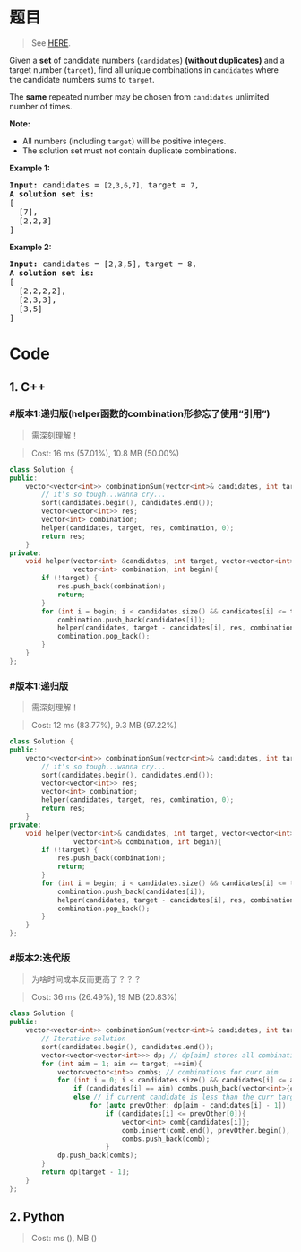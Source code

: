 # 题目

> See [HERE](https://leetcode.com/problems/combination-sum/).

<div><p>Given a <strong>set</strong> of candidate numbers (<code>candidates</code>) <strong>(without duplicates)</strong> and a target number (<code>target</code>), find all unique combinations in <code>candidates</code>&nbsp;where the candidate numbers sums to <code>target</code>.</p>

<p>The <strong>same</strong> repeated number may be chosen from <code>candidates</code>&nbsp;unlimited number of times.</p>

<p><strong>Note:</strong></p>

<ul>
	<li>All numbers (including <code>target</code>) will be positive integers.</li>
	<li>The solution set must not contain duplicate combinations.</li>
</ul>

<p><strong>Example 1:</strong></p>

<pre><strong>Input:</strong> candidates = <code>[2,3,6,7], </code>target = <code>7</code>,
<strong>A solution set is:</strong>
[
  [7],
  [2,2,3]
]
</pre>

<p><strong>Example 2:</strong></p>

<pre><strong>Input:</strong> candidates = [2,3,5]<code>, </code>target = 8,
<strong>A solution set is:</strong>
[
&nbsp; [2,2,2,2],
&nbsp; [2,3,3],
&nbsp; [3,5]
]
</pre>
</div>

# Code

## 1. C++

### #版本1:递归版(helper函数的combination形参忘了使用“引用”)

> 需深刻理解！

> Cost: 16 ms (57.01%), 10.8 MB (50.00%)

```C++
class Solution {
public:
    vector<vector<int>> combinationSum(vector<int>& candidates, int target) {
        // it's so tough...wanna cry...
        sort(candidates.begin(), candidates.end());
        vector<vector<int>> res;
        vector<int> combination;
        helper(candidates, target, res, combination, 0);
        return res;
    }
private:
    void helper(vector<int> &candidates, int target, vector<vector<int>> &res, 
                vector<int> combination, int begin){
        if (!target) {
            res.push_back(combination);
            return;
        }
        for (int i = begin; i < candidates.size() && candidates[i] <= target; ++i){
            combination.push_back(candidates[i]);
            helper(candidates, target - candidates[i], res, combination, i);
            combination.pop_back();
        }
    }
};
```

### #版本1:递归版

> 需深刻理解！

> Cost: 12 ms (83.77%), 9.3 MB (97.22%)

```C++
class Solution {
public:
    vector<vector<int>> combinationSum(vector<int>& candidates, int target) {
        // it's so tough...wanna cry...
        sort(candidates.begin(), candidates.end());
        vector<vector<int>> res;
        vector<int> combination;
        helper(candidates, target, res, combination, 0);
        return res;
    }
private:
    void helper(vector<int>& candidates, int target, vector<vector<int>>& res, 
                vector<int>& combination, int begin){
        if (!target) {
            res.push_back(combination);
            return;
        }
        for (int i = begin; i < candidates.size() && candidates[i] <= target; ++i){
            combination.push_back(candidates[i]);
            helper(candidates, target - candidates[i], res, combination, i);
            combination.pop_back();
        }
    }
};
```

### #版本2:迭代版

> 为啥时间成本反而更高了？？？

> Cost: 36 ms (26.49%), 19 MB (20.83%)

```C++
class Solution {
public:
    vector<vector<int>> combinationSum(vector<int>& candidates, int target) {
        // Iterative solution
        sort(candidates.begin(), candidates.end());
        vector<vector<vector<int>>> dp; // dp[aim] stores all combinations that add up to aim+1
        for (int aim = 1; aim <= target; ++aim){
            vector<vector<int>> combs; // combinations for curr aim
            for (int i = 0; i < candidates.size() && candidates[i] <= aim; ++i)
                if (candidates[i] == aim) combs.push_back(vector<int>{candidates[i]});
                else // if current candidate is less than the curr target (i.e. aim) use previous results
                    for (auto prevOther: dp[aim - candidates[i] - 1])
                        if (candidates[i] <= prevOther[0]){
                            vector<int> comb{candidates[i]};
                            comb.insert(comb.end(), prevOther.begin(), prevOther.end());
                            combs.push_back(comb);
                        }
            dp.push_back(combs);
        }
        return dp[target - 1];
    }
};
```

## 2. Python

> Cost: ms (), MB ()

```python

```
